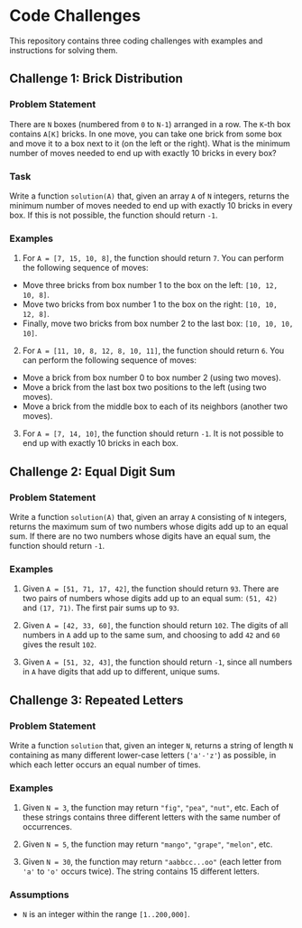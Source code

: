 # Code Challenges

This repository contains three coding challenges with examples and instructions for solving them.

## Challenge 1: Brick Distribution

### Problem Statement

There are `N` boxes (numbered from `0` to `N-1`) arranged in a row. The `K`-th box contains `A[K]` bricks. In one move, you can take one brick from some box and move it to a box next to it (on the left or the right). What is the minimum number of moves needed to end up with exactly 10 bricks in every box?

### Task

Write a function `solution(A)` that, given an array `A` of `N` integers, returns the minimum number of moves needed to end up with exactly 10 bricks in every box. If this is not possible, the function should return `-1`.

### Examples

1. For `A = [7, 15, 10, 8]`, the function should return `7`. You can perform the following sequence of moves:
  - Move three bricks from box number 1 to the box on the left: `[10, 12, 10, 8]`.
  - Move two bricks from box number 1 to the box on the right: `[10, 10, 12, 8]`.
  - Finally, move two bricks from box number 2 to the last box: `[10, 10, 10, 10]`.

2. For `A = [11, 10, 8, 12, 8, 10, 11]`, the function should return `6`. You can perform the following sequence of moves:
  - Move a brick from box number 0 to box number 2 (using two moves).
  - Move a brick from the last box two positions to the left (using two moves).
  - Move a brick from the middle box to each of its neighbors (another two moves).

3. For `A = [7, 14, 10]`, the function should return `-1`. It is not possible to end up with exactly 10 bricks in each box.

## Challenge 2: Equal Digit Sum

### Problem Statement

Write a function `solution(A)` that, given an array `A` consisting of `N` integers, returns the maximum sum of two numbers whose digits add up to an equal sum. If there are no two numbers whose digits have an equal sum, the function should return `-1`.

### Examples

1. Given `A = [51, 71, 17, 42]`, the function should return `93`. There are two pairs of numbers whose digits add up to an equal sum: `(51, 42)` and `(17, 71)`. The first pair sums up to `93`.

2. Given `A = [42, 33, 60]`, the function should return `102`. The digits of all numbers in `A` add up to the same sum, and choosing to add `42` and `60` gives the result `102`.

3. Given `A = [51, 32, 43]`, the function should return `-1`, since all numbers in `A` have digits that add up to different, unique sums.

## Challenge 3: Repeated Letters

### Problem Statement

Write a function `solution` that, given an integer `N`, returns a string of length `N` containing as many different lower-case letters (`'a'-'z'`) as possible, in which each letter occurs an equal number of times.

### Examples

1. Given `N = 3`, the function may return `"fig"`, `"pea"`, `"nut"`, etc. Each of these strings contains three different letters with the same number of occurrences.

2. Given `N = 5`, the function may return `"mango"`, `"grape"`, `"melon"`, etc.

3. Given `N = 30`, the function may return `"aabbcc...oo"` (each letter from `'a'` to `'o'` occurs twice). The string contains 15 different letters.

### Assumptions

- `N` is an integer within the range `[1..200,000]`.

